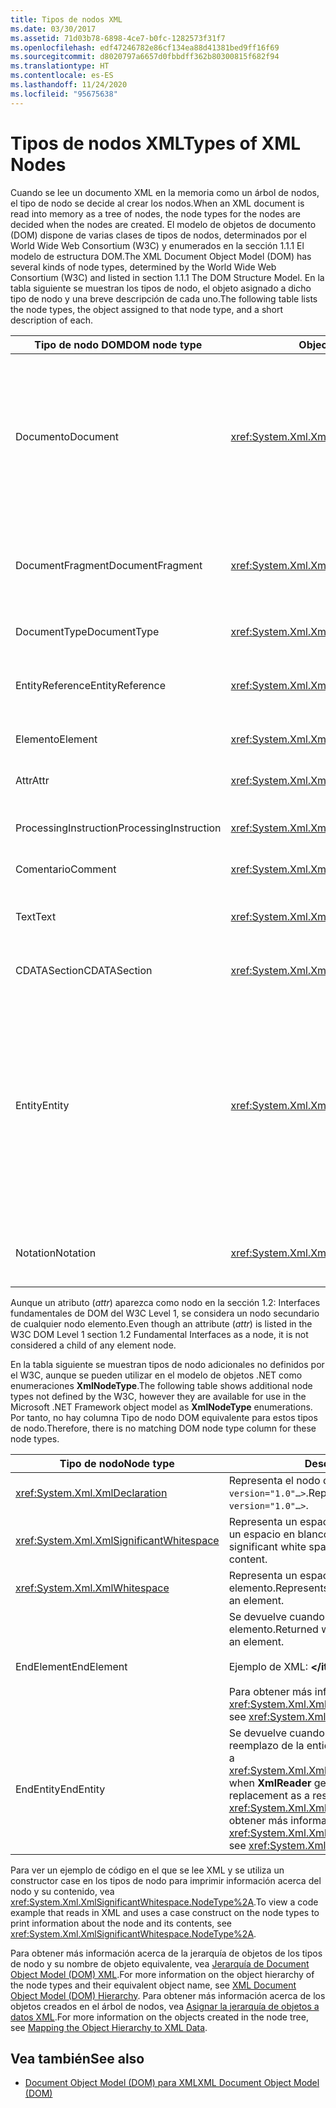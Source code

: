 ```yaml
---
title: Tipos de nodos XML
ms.date: 03/30/2017
ms.assetid: 71d03b78-6898-4ce7-b0fc-1282573f31f7
ms.openlocfilehash: edf47246782e86cf134ea88d41381bed9ff16f69
ms.sourcegitcommit: d8020797a6657d0fbbdff362b80300815f682f94
ms.translationtype: HT
ms.contentlocale: es-ES
ms.lasthandoff: 11/24/2020
ms.locfileid: "95675638"
---
```

# <a name="types-of-xml-nodes"></a><span data-ttu-id="58664-102">Tipos de nodos XML</span><span class="sxs-lookup"><span data-stu-id="58664-102">Types of XML Nodes</span></span>

<span data-ttu-id="58664-103">Cuando se lee un documento XML en la memoria como un árbol de nodos, el tipo de nodo se decide al crear los nodos.</span><span class="sxs-lookup"><span data-stu-id="58664-103">When an XML document is read into memory as a tree of nodes, the node types for the nodes are decided when the nodes are created.</span></span> <span data-ttu-id="58664-104">El modelo de objetos de documento (DOM) dispone de varias clases de tipos de nodos, determinados por el World Wide Web Consortium (W3C) y enumerados en la sección 1.1.1 El modelo de estructura DOM.</span><span class="sxs-lookup"><span data-stu-id="58664-104">The XML Document Object Model (DOM) has several kinds of node types, determined by the World Wide Web Consortium (W3C) and listed in section 1.1.1 The DOM Structure Model.</span></span> <span data-ttu-id="58664-105">En la tabla siguiente se muestran los tipos de nodo, el objeto asignado a dicho tipo de nodo y una breve descripción de cada uno.</span><span class="sxs-lookup"><span data-stu-id="58664-105">The following table lists the node types, the object assigned to that node type, and a short description of each.</span></span>  
  
|<span data-ttu-id="58664-106">Tipo de nodo DOM</span><span class="sxs-lookup"><span data-stu-id="58664-106">DOM node type</span></span>|<span data-ttu-id="58664-107">Object</span><span class="sxs-lookup"><span data-stu-id="58664-107">Object</span></span>|<span data-ttu-id="58664-108">Descripción</span><span class="sxs-lookup"><span data-stu-id="58664-108">Description</span></span>|  
|-------------------|------------|-----------------|  
|<span data-ttu-id="58664-109">Documento</span><span class="sxs-lookup"><span data-stu-id="58664-109">Document</span></span>|<xref:System.Xml.XmlDocument>|<span data-ttu-id="58664-110">Contenedor de todos los nodos del árbol.</span><span class="sxs-lookup"><span data-stu-id="58664-110">The container of all the nodes in the tree.</span></span> <span data-ttu-id="58664-111">También se conoce como la raíz del documento, que no siempre coincide con el elemento raíz.</span><span class="sxs-lookup"><span data-stu-id="58664-111">It is also known as the document root, which is not always the same as the root element.</span></span>|  
|<span data-ttu-id="58664-112">DocumentFragment</span><span class="sxs-lookup"><span data-stu-id="58664-112">DocumentFragment</span></span>|<xref:System.Xml.XmlDocumentFragment>|<span data-ttu-id="58664-113">Contenedor temporal de uno o varios nodos sin estructura de árbol.</span><span class="sxs-lookup"><span data-stu-id="58664-113">A temporary bag containing one or more nodes without any tree structure.</span></span>|  
|<span data-ttu-id="58664-114">DocumentType</span><span class="sxs-lookup"><span data-stu-id="58664-114">DocumentType</span></span>|<xref:System.Xml.XmlDocumentType>|<span data-ttu-id="58664-115">Representa el nodo `<!DOCTYPE…>`.</span><span class="sxs-lookup"><span data-stu-id="58664-115">Represents the `<!DOCTYPE…>` node.</span></span>|  
|<span data-ttu-id="58664-116">EntityReference</span><span class="sxs-lookup"><span data-stu-id="58664-116">EntityReference</span></span>|<xref:System.Xml.XmlEntityReference>|<span data-ttu-id="58664-117">Representa el texto de referencias a entidades sin expandir.</span><span class="sxs-lookup"><span data-stu-id="58664-117">Represents the non-expanded entity reference text.</span></span>|  
|<span data-ttu-id="58664-118">Elemento</span><span class="sxs-lookup"><span data-stu-id="58664-118">Element</span></span>|<xref:System.Xml.XmlElement>|<span data-ttu-id="58664-119">Representa un nodo de elemento.</span><span class="sxs-lookup"><span data-stu-id="58664-119">Represents an element node.</span></span>|  
|<span data-ttu-id="58664-120">Attr</span><span class="sxs-lookup"><span data-stu-id="58664-120">Attr</span></span>|<xref:System.Xml.XmlAttribute>|<span data-ttu-id="58664-121">Atributo de un elemento.</span><span class="sxs-lookup"><span data-stu-id="58664-121">Is an attribute of an element.</span></span>|  
|<span data-ttu-id="58664-122">ProcessingInstruction</span><span class="sxs-lookup"><span data-stu-id="58664-122">ProcessingInstruction</span></span>|<xref:System.Xml.XmlProcessingInstruction>|<span data-ttu-id="58664-123">Nodo de instrucción de procesamiento.</span><span class="sxs-lookup"><span data-stu-id="58664-123">Is a processing instruction node.</span></span>|  
|<span data-ttu-id="58664-124">Comentario</span><span class="sxs-lookup"><span data-stu-id="58664-124">Comment</span></span>|<xref:System.Xml.XmlComment>|<span data-ttu-id="58664-125">Nodo de comentario.</span><span class="sxs-lookup"><span data-stu-id="58664-125">A comment node.</span></span>|  
|<span data-ttu-id="58664-126">Text</span><span class="sxs-lookup"><span data-stu-id="58664-126">Text</span></span>|<xref:System.Xml.XmlText>|<span data-ttu-id="58664-127">Texto que pertenece a un elemento o atributo.</span><span class="sxs-lookup"><span data-stu-id="58664-127">Text belonging to an element or attribute.</span></span>|  
|<span data-ttu-id="58664-128">CDATASection</span><span class="sxs-lookup"><span data-stu-id="58664-128">CDATASection</span></span>|<xref:System.Xml.XmlCDataSection>|<span data-ttu-id="58664-129">Representa CDATA.</span><span class="sxs-lookup"><span data-stu-id="58664-129">Represents CDATA.</span></span>|  
|<span data-ttu-id="58664-130">Entity</span><span class="sxs-lookup"><span data-stu-id="58664-130">Entity</span></span>|<xref:System.Xml.XmlEntity>|<span data-ttu-id="58664-131">Representa las declaraciones `<!ENTITY…>` de un documento XML, desde un subconjunto de definición de tipo de documento (DTD) interno o desde DTD externas y entidades de parámetros.</span><span class="sxs-lookup"><span data-stu-id="58664-131">Represents the `<!ENTITY…>` declarations in an XML document, either from an internal document type definition (DTD) subset or from external DTDs and parameter entities.</span></span>|  
|<span data-ttu-id="58664-132">Notation</span><span class="sxs-lookup"><span data-stu-id="58664-132">Notation</span></span>|<xref:System.Xml.XmlNotation>|<span data-ttu-id="58664-133">Representa una notación declarada en la DTD.</span><span class="sxs-lookup"><span data-stu-id="58664-133">Represents a notation declared in the DTD.</span></span>|  
  
 <span data-ttu-id="58664-134">Aunque un atributo (*attr*) aparezca como nodo en la sección 1.2: Interfaces fundamentales de DOM del W3C Level 1, se considera un nodo secundario de cualquier nodo elemento.</span><span class="sxs-lookup"><span data-stu-id="58664-134">Even though an attribute (*attr*) is listed in the W3C DOM Level 1 section 1.2 Fundamental Interfaces as a node, it is not considered a child of any element node.</span></span>  
  
 <span data-ttu-id="58664-135">En la tabla siguiente se muestran tipos de nodo adicionales no definidos por el W3C, aunque se pueden utilizar en el modelo de objetos .NET como enumeraciones **XmlNodeType**.</span><span class="sxs-lookup"><span data-stu-id="58664-135">The following table shows additional node types not defined by the W3C, however they are available for use in the Microsoft .NET Framework object model as **XmlNodeType** enumerations.</span></span> <span data-ttu-id="58664-136">Por tanto, no hay columna Tipo de nodo DOM equivalente para estos tipos de nodo.</span><span class="sxs-lookup"><span data-stu-id="58664-136">Therefore, there is no matching DOM node type column for these node types.</span></span>  
  
|<span data-ttu-id="58664-137">Tipo de nodo</span><span class="sxs-lookup"><span data-stu-id="58664-137">Node type</span></span>|<span data-ttu-id="58664-138">Descripción</span><span class="sxs-lookup"><span data-stu-id="58664-138">Description</span></span>|  
|---------------|-----------------|  
|<xref:System.Xml.XmlDeclaration>|<span data-ttu-id="58664-139">Representa el nodo de declaración `<?xml version="1.0"…>`.</span><span class="sxs-lookup"><span data-stu-id="58664-139">Represents the declaration node `<?xml version="1.0"…>`.</span></span>|  
|<xref:System.Xml.XmlSignificantWhitespace>|<span data-ttu-id="58664-140">Representa un espacio en blanco significativo, que es un espacio en blanco en contenido mixto.</span><span class="sxs-lookup"><span data-stu-id="58664-140">Represents significant white space, which is white space in mixed content.</span></span>|  
|<xref:System.Xml.XmlWhitespace>|<span data-ttu-id="58664-141">Representa un espacio en blanco en el contenido de un elemento.</span><span class="sxs-lookup"><span data-stu-id="58664-141">Represents the white space in the content of an element.</span></span>|  
|<span data-ttu-id="58664-142">EndElement</span><span class="sxs-lookup"><span data-stu-id="58664-142">EndElement</span></span>|<span data-ttu-id="58664-143">Se devuelve cuando **XmlReader** llega al final de un elemento.</span><span class="sxs-lookup"><span data-stu-id="58664-143">Returned when **XmlReader** gets to the end of an element.</span></span><br /><br /> <span data-ttu-id="58664-144">Ejemplo de XML: **\</item>**</span><span class="sxs-lookup"><span data-stu-id="58664-144">Example XML: **\</item>**</span></span><br /><br /> <span data-ttu-id="58664-145">Para obtener más información, vea <xref:System.Xml.XmlNodeType>.</span><span class="sxs-lookup"><span data-stu-id="58664-145">For more information, see <xref:System.Xml.XmlNodeType>.</span></span>|  
|<span data-ttu-id="58664-146">EndEntity</span><span class="sxs-lookup"><span data-stu-id="58664-146">EndEntity</span></span>|<span data-ttu-id="58664-147">Se devuelve cuando **XmlReader** llega al final del reemplazo de la entidad como resultado de una llamada a <xref:System.Xml.XmlReader.ResolveEntity%2A>.</span><span class="sxs-lookup"><span data-stu-id="58664-147">Returned when **XmlReader** gets to the end of the entity replacement as a result of a call to <xref:System.Xml.XmlReader.ResolveEntity%2A>.</span></span> <span data-ttu-id="58664-148">Para obtener más información, vea <xref:System.Xml.XmlNodeType>.</span><span class="sxs-lookup"><span data-stu-id="58664-148">For more information, see <xref:System.Xml.XmlNodeType>.</span></span>|  
  
 <span data-ttu-id="58664-149">Para ver un ejemplo de código en el que se lee XML y se utiliza un constructor case en los tipos de nodo para imprimir información acerca del nodo y su contenido, vea <xref:System.Xml.XmlSignificantWhitespace.NodeType%2A>.</span><span class="sxs-lookup"><span data-stu-id="58664-149">To view a code example that reads in XML and uses a case construct on the node types to print information about the node and its contents, see <xref:System.Xml.XmlSignificantWhitespace.NodeType%2A>.</span></span>  
  
 <span data-ttu-id="58664-150">Para obtener más información acerca de la jerarquía de objetos de los tipos de nodo y su nombre de objeto equivalente, vea [Jerarquía de Document Object Model (DOM) XML](xml-document-object-model-dom-hierarchy.md).</span><span class="sxs-lookup"><span data-stu-id="58664-150">For more information on the object hierarchy of the node types and their equivalent object name, see [XML Document Object Model (DOM) Hierarchy](xml-document-object-model-dom-hierarchy.md).</span></span> <span data-ttu-id="58664-151">Para obtener más información acerca de los objetos creados en el árbol de nodos, vea [Asignar la jerarquía de objetos a datos XML](mapping-the-object-hierarchy-to-xml-data.md).</span><span class="sxs-lookup"><span data-stu-id="58664-151">For more information on the objects created in the node tree, see [Mapping the Object Hierarchy to XML Data](mapping-the-object-hierarchy-to-xml-data.md).</span></span>  
  
## <a name="see-also"></a><span data-ttu-id="58664-152">Vea también</span><span class="sxs-lookup"><span data-stu-id="58664-152">See also</span></span>

- [<span data-ttu-id="58664-153">Document Object Model (DOM) para XML</span><span class="sxs-lookup"><span data-stu-id="58664-153">XML Document Object Model (DOM)</span></span>](xml-document-object-model-dom.md)
